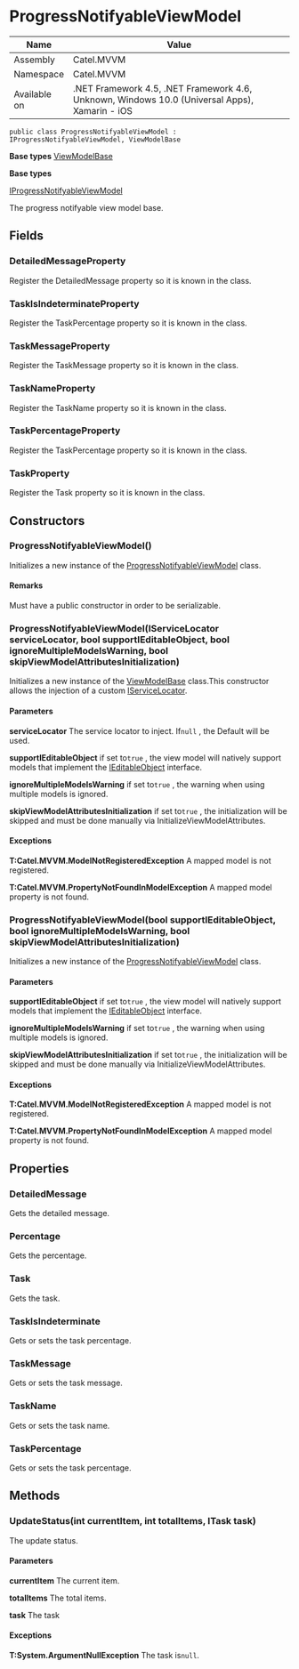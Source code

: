 

# ProgressNotifyableViewModel

Name|Value
---|---
Assembly|Catel.MVVM
Namespace|Catel.MVVM
Available on|.NET Framework 4.5, .NET Framework 4.6, Unknown, Windows 10.0 (Universal Apps), Xamarin - iOS

```
public class ProgressNotifyableViewModel : IProgressNotifyableViewModel, ViewModelBase
```

**Base types**
[ViewModelBase](/Catel.MVVM\Catel\MVVM\ViewModelBase.md)

**Base types**

[IProgressNotifyableViewModel](/Catel.MVVM\Catel\MVVM\IProgressNotifyableViewModel.md)


The progress notifyable view model base.



## Fields

### DetailedMessageProperty

Register the DetailedMessage property so it is known in the class.



### TaskIsIndeterminateProperty

Register the TaskPercentage property so it is known in the class.



### TaskMessageProperty

Register the TaskMessage property so it is known in the class.



### TaskNameProperty

Register the TaskName property so it is known in the class.



### TaskPercentageProperty

Register the TaskPercentage property so it is known in the class.



### TaskProperty

Register the Task property so it is known in the class.



## Constructors

### ProgressNotifyableViewModel()

Initializes a new instance of the [ProgressNotifyableViewModel](#) class.

#### Remarks

Must have a public constructor in order to be serializable.



### ProgressNotifyableViewModel(IServiceLocator serviceLocator, bool supportIEditableObject, bool ignoreMultipleModelsWarning, bool skipViewModelAttributesInitialization)

Initializes a new instance of the [ViewModelBase](#) class.This constructor allows the injection of a custom [IServiceLocator](#).

#### Parameters

**serviceLocator**
The service locator to inject. If`null` , the Default will be used.

**supportIEditableObject**
if set to`true` , the view model will natively support models that implement the [IEditableObject](#) interface.

**ignoreMultipleModelsWarning**
if set to`true` , the warning when using multiple models is ignored.

**skipViewModelAttributesInitialization**
if set to`true` , the initialization will be skipped and must be done manually via InitializeViewModelAttributes.

#### Exceptions

**T:Catel.MVVM.ModelNotRegisteredException**
A mapped model is not registered.

**T:Catel.MVVM.PropertyNotFoundInModelException**
A mapped model property is not found.



### ProgressNotifyableViewModel(bool supportIEditableObject, bool ignoreMultipleModelsWarning, bool skipViewModelAttributesInitialization)

Initializes a new instance of the [ProgressNotifyableViewModel](#) class.

#### Parameters

**supportIEditableObject**
if set to`true` , the view model will natively support models that implement the [IEditableObject](#) interface.

**ignoreMultipleModelsWarning**
if set to`true` , the warning when using multiple models is ignored.

**skipViewModelAttributesInitialization**
if set to`true` , the initialization will be skipped and must be done manually via InitializeViewModelAttributes.

#### Exceptions

**T:Catel.MVVM.ModelNotRegisteredException**
A mapped model is not registered.

**T:Catel.MVVM.PropertyNotFoundInModelException**
A mapped model property is not found.



## Properties

### DetailedMessage

Gets the detailed message.



### Percentage

Gets the percentage.



### Task

Gets the task.



### TaskIsIndeterminate

Gets or sets the task percentage.



### TaskMessage

Gets or sets the task message.



### TaskName

Gets or sets the task name.



### TaskPercentage

Gets or sets the task percentage.



## Methods

### UpdateStatus(int currentItem, int totalItems, ITask task)

The update status.

#### Parameters

**currentItem**
The current item.

**totalItems**
The total items.

**task**
The task

#### Exceptions

**T:System.ArgumentNullException**
The task is`null`.



